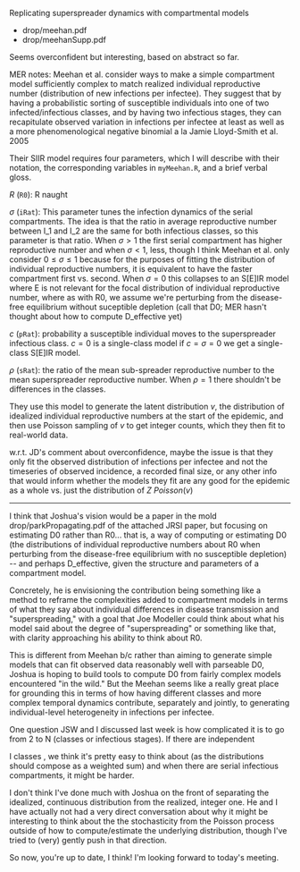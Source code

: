 
Replicating superspreader dynamics with compartmental models
* drop/meehan.pdf
* drop/meehanSupp.pdf

Seems overconfident but interesting, based on abstract so far.

MER notes: Meehan et al. consider ways to make a simple compartment model
sufficiently complex to match realized individual reproductive number
(distribution of new infections per infectee). They suggest that by having a
probabilistic sorting of susceptible individuals into one of two
infected/infectious classes, and by having two infectious stages, they can
recapitulate observed variation in infections per infectee at least as well as a
more phenomenological negative binomial a la Jamie Lloyd-Smith et al. 2005

Their SIIR model requires four parameters, which I will describe with their
notation, the corresponding variables in `myMeehan.R`, and a brief verbal gloss.

$R$ (`R0`): R naught

$\sigma$ (`iRat`): This parameter tunes the infection dynamics of the serial
compartments. The idea is that the ratio in average reproductive number between
I_1 and I_2 are the same for both infectious classes, so this parameter is that
ratio. When $\sigma>1$ the first serial compartment has higher reproductive
number and when $\sigma<1$, less, though I think Meehan et al. only consider $0
\leq \sigma \leq 1$ because for the purposes of fitting the distribution of
individual reproductive numbers, it is equivalent to have the faster compartment
first vs. second. When $\sigma = 0$ this collapses to an S[E]IR model where E is
not relevant for the focal distribution of individual reproductive number, where
as with R0, we assume we're perturbing from the disease-free equilibrium without
suceptible depletion (call that D0; MER hasn't thought about how to compute
D_effective yet)

$c$ (`pRat`): probability a susceptible individual moves to the superspreader
infectious class. $c = 0$ is a single-class model if $c = \sigma = 0$ we get a
single-class S[E]IR model.

$\rho$ (`sRat`): the ratio of the mean sub-spreader reproductive number to the mean superspreader reproductive number. When $\rho = 1$ there shouldn't be differences in the classes.

They use this model to generate the latent distribution $v$, the distribution of idealized individual reproductive numbers at the start of the epidemic, and then use Poisson sampling of $v$ to get integer counts, which they then fit to real-world data.

w.r.t. JD's comment about overconfidence, maybe the issue is that they only fit the observed distribution of infections per infectee and not the timeseries of observed incidence, a recorded final size, or any other info that would inform whether the models they fit are any good for the epidemic as a whole vs. just the distribution of $Z ~ Poisson(v)$

----------------------------------------------------------------------

I think that Joshua's vision would be a paper in the mold drop/parkPropagating.pdf of the attached JRSI paper, but focusing on estimating D0 rather than R0...  that is, a way of computing or estimating D0 (the distributions of individual reproductive numbers about R0 when perturbing from the disease-free equilibrium with no susceptible depletion) -- and perhaps D_effective, given the structure and parameters of a compartment model.

Concretely, he is envisioning the contribution being something like a method to reframe the complexities added to compartment models in terms of what they say about individual differences in disease transmission and "superspreading," with a goal that Joe Modeller could think about what his model said about the degree of "superspreading" or something like that, with clarity approaching his ability to think about R0.

This is different from Meehan b/c rather than aiming to generate simple models that can fit observed data reasonably well with parseable D0, Joshua is hoping to build tools to compute D0 from fairly complex models encountered "in the wild." But the Meehan seems like a really great place for grounding this in terms of how having different classes and more complex temporal dynamics contribute, separately and jointly, to generating individual-level heterogeneity in infections per infectee.

One question JSW and I discussed last week is how complicated it is to go from 2 to N (classes or infectious stages). If there are independent

I classes , we think it's pretty easy to think about (as the distributions should compose as a weighted sum) and when there are serial infectious compartments, it might be harder.

I don't think I've done much with Joshua on the front of separating the idealized, continuous distribution from the realized, integer one. He and I have actually not had a very direct conversation about why it might be interesting to think about the the stochasticity from the Poisson process outside of how to compute/estimate the underlying distribution, though I've tried to (very) gently push in that direction.

So now, you're up to date, I think! I'm looking forward to today's meeting.


